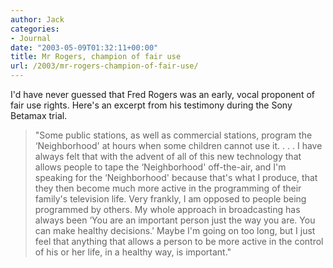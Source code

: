 ```yaml
---
author: Jack
categories:
- Journal
date: "2003-05-09T01:32:11+00:00"
title: Mr Rogers, champion of fair use
url: /2003/mr-rogers-champion-of-fair-use/
---
```


I'd have never guessed that Fred Rogers was an early, vocal proponent of fair use rights. Here's an excerpt from his testimony during the Sony Betamax trial.



> "Some public stations, as well as commercial stations, program the &#8216;Neighborhood' at hours when some children cannot use it. . . . I have always felt that with the advent of all of this new technology that allows people to tape the &#8216;Neighborhood' off-the-air, and I'm speaking for the &#8216;Neighborhood' because that's what I produce, that they then become much more active in the programming of their family's television life. Very frankly, I am opposed to people being programmed by others. My whole approach in broadcasting has always been &#8216;You are an important person just the way you are. You can make healthy decisions.' Maybe I'm going on too long, but I just feel that anything that allows a person to be more active in the control of his or her life, in a healthy way, is important."